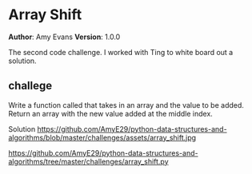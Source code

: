 # Array Shift
**Author**: Amy Evans
**Version**: 1.0.0

The second code challenge. I worked with Ting to white board out a solution.

## challege
Write a function called that takes in an array and the value to be added. Return an array with the new value added at the middle index.

Solution
https://github.com/AmyE29/python-data-structures-and-algorithms/blob/master/challenges/assets/array_shift.jpg

https://github.com/AmyE29/python-data-structures-and-algorithms/tree/master/challenges/array_shift.py
